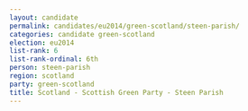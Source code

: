 ```yaml
---
layout: candidate
permalink: candidates/eu2014/green-scotland/steen-parish/
categories: candidate green-scotland
election: eu2014
list-rank: 6
list-rank-ordinal: 6th
person: steen-parish
region: scotland
party: green-scotland
title: Scotland - Scottish Green Party - Steen Parish
---
```

